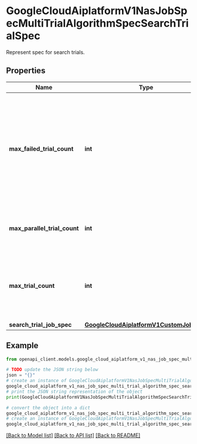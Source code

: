# GoogleCloudAiplatformV1NasJobSpecMultiTrialAlgorithmSpecSearchTrialSpec

Represent spec for search trials.

## Properties

Name | Type | Description | Notes
------------ | ------------- | ------------- | -------------
**max_failed_trial_count** | **int** | The number of failed trials that need to be seen before failing the NasJob. If set to 0, Vertex AI decides how many trials must fail before the whole job fails. | [optional] 
**max_parallel_trial_count** | **int** | Required. The maximum number of trials to run in parallel. | [optional] 
**max_trial_count** | **int** | Required. The maximum number of Neural Architecture Search (NAS) trials to run. | [optional] 
**search_trial_job_spec** | [**GoogleCloudAiplatformV1CustomJobSpec**](GoogleCloudAiplatformV1CustomJobSpec.md) |  | [optional] 

## Example

```python
from openapi_client.models.google_cloud_aiplatform_v1_nas_job_spec_multi_trial_algorithm_spec_search_trial_spec import GoogleCloudAiplatformV1NasJobSpecMultiTrialAlgorithmSpecSearchTrialSpec

# TODO update the JSON string below
json = "{}"
# create an instance of GoogleCloudAiplatformV1NasJobSpecMultiTrialAlgorithmSpecSearchTrialSpec from a JSON string
google_cloud_aiplatform_v1_nas_job_spec_multi_trial_algorithm_spec_search_trial_spec_instance = GoogleCloudAiplatformV1NasJobSpecMultiTrialAlgorithmSpecSearchTrialSpec.from_json(json)
# print the JSON string representation of the object
print(GoogleCloudAiplatformV1NasJobSpecMultiTrialAlgorithmSpecSearchTrialSpec.to_json())

# convert the object into a dict
google_cloud_aiplatform_v1_nas_job_spec_multi_trial_algorithm_spec_search_trial_spec_dict = google_cloud_aiplatform_v1_nas_job_spec_multi_trial_algorithm_spec_search_trial_spec_instance.to_dict()
# create an instance of GoogleCloudAiplatformV1NasJobSpecMultiTrialAlgorithmSpecSearchTrialSpec from a dict
google_cloud_aiplatform_v1_nas_job_spec_multi_trial_algorithm_spec_search_trial_spec_from_dict = GoogleCloudAiplatformV1NasJobSpecMultiTrialAlgorithmSpecSearchTrialSpec.from_dict(google_cloud_aiplatform_v1_nas_job_spec_multi_trial_algorithm_spec_search_trial_spec_dict)
```
[[Back to Model list]](../README.md#documentation-for-models) [[Back to API list]](../README.md#documentation-for-api-endpoints) [[Back to README]](../README.md)


